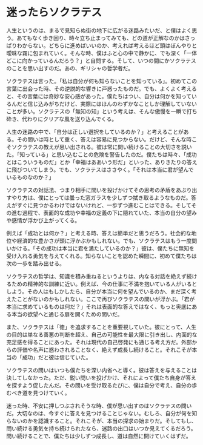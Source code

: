 # 迷ったらソクラテス

人生というのは、まるで見知らぬ街の地下に広がる迷路みたいだ、と僕はよく思う。あてもなく歩き回り、時々立ち止まってみても、どの道が正解なのかはさっぱりわからない。どちらに進めばいいのか、考えれば考えるほど頭はぼんやりと曖昧な霧に包まれていく。そんな時、僕はふと心の中で静かに、でも深く「一体どこに向かっているんだろう？」と自問する。そして、いつの間にかソクラテスのことを思い出すのだ。あの、ギリシャの哲学者だ。

ソクラテスは言った。「私は自分が何も知らないことを知っている」。初めてこの言葉に出会った時、その逆説的な響きに戸惑ったものだ。でも、よくよく考えると、その言葉には奇妙な安心感があった。僕たちはつい、自分は何かを知っているんだと信じ込みがちだけど、実際にはほんのわずかなことしか理解していないことが多い。ソクラテスの「無知の知」という考えは、そんな傲慢を一瞬で打ち砕き、代わりにクリアな風を送り込んでくる。

人生の迷路の中で、「自分は正しい選択をしているのか？」と考えることがある。その問いは時として重く、答えは容易に見つからない。だけど、そんな時こそソクラテスの教えが思い出される。彼は常に問い続けることの大切さを説いた。「知っている」と思い込むことの危険を警告したのだ。僕たちは時々、「成功とはこういうものだ」とか「幸福はああいう形だ」といった、ありきたりの答えに飛びついてしまう。でも、ソクラテスはささやく。「それは本当に君が望んでいるものなのか？」

ソクラテスの対話法、つまり相手に問いを投げかけてその思考の矛盾をあぶり出すやり方は、僕にとっては曇った窓ガラスを少しずつ拭き取るようなものだ。答えがすぐに見つかるわけではないけれど、一歩ずつ進むことはできる。そしてその進む過程で、表面的な成功や幸福の定義の下に隠れていた、本当の自分の望みや感情が浮かび上がってくる。

例えば「成功とは何か？」と考える時、答えは簡単だと思うだろう。社会的な地位や経済的な豊かさが頭に浮かぶかもしれない。でも、ソクラテスはもう一度問いかける。「その成功は本当に君を満たしているのか？」彼は、僕たちに無知を受け入れる勇気を与えてくれる。知らないことを認めた瞬間に、初めて僕たちは次の一歩を踏み出せる。

ソクラテスの哲学は、知識を積み重ねるというよりは、内なる対話を絶えず続けるための精神的な訓練に近い。例えば、今の仕事に不満を抱いている人がいるとしよう。その人はもしかしたら、自分が本当に何を望んでいるのか、まだ深く考えたことがないのかもしれない。ここで再びソクラテスの問いが浮かぶ。「君が本当に求めているものは何だ？」それは表面的な答えではなく、もっと奥底にある本当の欲望へと通じる扉を開くための問いだ。

また、ソクラテスは「徳」を追求することを重要視していた。彼にとって、人生の目的は単なる善悪の判断を超え、自己の可能性を最大限に引き出し、内面的な充足感を得ることにあった。それは現代の自己啓発にも通じる考え方だ。外部からの評価や名声に惑わされることなく、絶えず成長し続けること。それこそが本当の「成功」だと彼は信じていた。

ソクラテスの問いはいつも僕たちを深い内省へと導く。彼は答えを与えることは決してしなかった。ただ、鋭い問いを投げかけ、それによって僕たち自身が答えを探すよう促したんだ。その問いを受け取るたびに、僕は自分で考え、自分の歩むべき道を見つけていく。

迷った時、不安に押しつぶされそうな時、僕が思い出すのはソクラテスの問いだ。大切なのは、今すぐに答えを見つけることじゃない。むしろ、自分が何を知らないのかを認識すること。それこそが、本当の探求の始まりだ。そしてもし、問い続ける勇気を持ち続けられたなら、迷路の出口はいつか見えてくるだろう。問い続けることで、僕たちは少しずつ成長し、道は自然に開けていくはずだ。